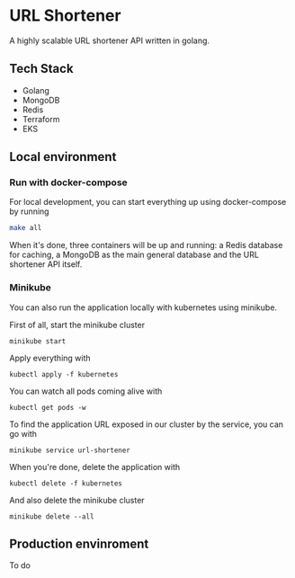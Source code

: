 # URL Shortener

A highly scalable URL shortener API written in golang. 

## Tech Stack
- Golang
- MongoDB
- Redis
- Terraform
- EKS


## Local environment

### Run with docker-compose 

For local development, you can start everything up using docker-compose by running

```bash
make all
```

When it's done, three containers will be up and running: a Redis database for caching, a MongoDB as the main general database and the URL shortener API itself.

### Minikube

You can also run the application locally with kubernetes using minikube.

First of all, start the minikube cluster

```
minikube start
```

Apply everything with

```
kubectl apply -f kubernetes
```

You can watch all pods coming alive with

```
kubectl get pods -w
```

To find the application URL exposed in our cluster by the service, you can go with

```
minikube service url-shortener
```


When you're done, delete the application with

```
kubectl delete -f kubernetes
```

And also delete the minikube cluster

```
minikube delete --all
```


## Production envinroment

To do